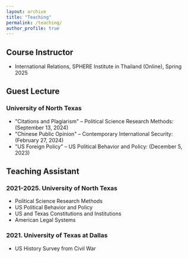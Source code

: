 ```yaml
---
layout: archive
title: "Teaching"
permalink: /teaching/
author_profile: true
---
```


## Course Instructor

- International Relations, SPHERE Institute in Thailand (Online), Spring 2025

## Guest Lecture

### University of North Texas
- "Citations and Plagiarism" – Political Science Research Methods: (September 13, 2024)
- "Chinese Public Opinion" – Contemporary International Security: (February 27, 2024)
- "US Foreign Policy" – US Political Behavior and Policy: (December 5, 2023)

## Teaching Assistant

### 2021-2025. University of North Texas
- Political Science Research Methods
- US Political Behavior and Policy
- US and Texas Constitutions and Institutions
- American Legal Systems

### 2021. University of Texas at Dallas
- US History Survey from Civil War
